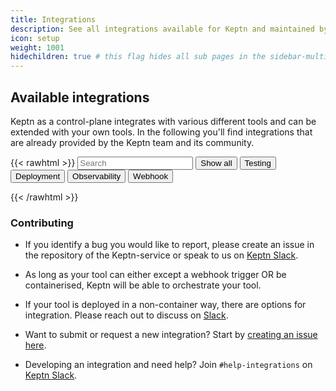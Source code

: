 ```yaml
---
title: Integrations
description: See all integrations available for Keptn and maintained by the community.
icon: setup
weight: 1001
hidechildren: true # this flag hides all sub pages in the sidebar-multicard.html
---
```


## Available integrations

Keptn as a control-plane integrates with various different tools and can be extended with your own tools.
In the following you'll find integrations that are already provided by the Keptn team and its community.

{{< rawhtml >}}
<input id="services-search" type="text" placeholder="Search">
<button class="btn filterBtn" value="show-all">Show all</button>
<button class="btn filterBtn" value="testing">Testing</button>
<button class="btn filterBtn" value="deployment">Deployment</button>
<button class="btn filterBtn" value="observability">Observability</button>
<button class="btn filterBtn" value="webhook">Webhook</button>

<script type="text/javascript">
    const input = document.getElementById("services-search");
    const groups = document.getElementsByClassName('artifacthub-widget-group');
    let timeout = null;

    const inputHandler = function(e) {
        if (timeout) {
            clearTimeout(timeout);
        }

        timeout = setTimeout(() => {
            const search = input.value.toLowerCase();
            groups[0].dataset.url = `https://artifacthub.io/packages/search?kind=10&sort=relevance${search !== '' ? `&ts_query_web=${search}` : ''}`;
        }, 400);
    }
    input.addEventListener('input', inputHandler)

    let btns = document.getElementsByClassName("filterBtn");
    for (let i = 0; i < btns.length; i++) {
      btns[i].addEventListener("click", function() {
          let filterValue = btns[i].value.toLowerCase();
          groups[0].dataset.url = `https://artifacthub.io/packages/search?kind=10&sort=relevance${filterValue !== '' && filterValue !== 'show-all' ? `&ts_query_web=${filterValue}` : ''}`;
      });
    }

</script>
<div class="artifacthub-widget-group" data-url="https://artifacthub.io/packages/search?kind=10&sort=relevance&page=1&ts_query_web=" data-theme="light" data-header="false" data-color="#417598" data-stars="false" data-responsive="true" data-loading="true"></div><script async src="https://artifacthub.io/artifacthub-widget.js"></script>
{{< /rawhtml >}}

### Contributing

- If you identify a bug you would like to report, please create an issue in the repository of the Keptn-service or speak to us on [Keptn Slack](https://slack.keptn.sh).

- As long as your tool can either except a webhook trigger OR be containerised, Keptn will be able to orchestrate your tool.

- If your tool is deployed in a non-container way, there are options for integration. Please reach out to discuss on [Slack](https://slack.keptn.sh).

- Want to submit or request a new integration? Start by [creating an issue here](https://github.com/keptn/integrations/issues/new?assignees=&labels=integrations&template=integration_template.yaml&title=%5Bintegration%5D+).

- Developing an integration and need help? Join `#help-integrations` on [Keptn Slack](https://slack.keptn.sh).